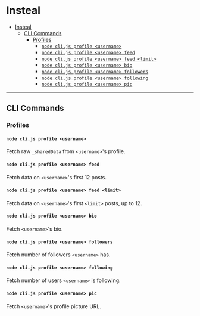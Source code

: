 # Insteal

<!-- TOC -->

- [Insteal](#insteal)
  - [CLI Commands](#cli-commands)
    - [Profiles](#profiles)
      - [`node cli.js profile <username>`](#node-clijs-profile-username)
      - [`node cli.js profile <username> feed`](#node-clijs-profile-username-feed)
      - [`node cli.js profile <username> feed <limit>`](#node-clijs-profile-username-feed-limit)
      - [`node cli.js profile <username> bio`](#node-clijs-profile-username-bio)
      - [`node cli.js profile <username> followers`](#node-clijs-profile-username-followers)
      - [`node cli.js profile <username> following`](#node-clijs-profile-username-following)
      - [`node cli.js profile <username> pic`](#node-clijs-profile-username-pic)

<!-- /TOC -->

---

## CLI Commands

### Profiles

#### `node cli.js profile <username>`

Fetch raw `_sharedData` from `<username>`'s profile.

#### `node cli.js profile <username> feed`

Fetch data on `<username>`'s first 12 posts.

#### `node cli.js profile <username> feed <limit>`

Fetch data on `<username>`'s first `<limit>` posts, up to 12.

#### `node cli.js profile <username> bio`

Fetch `<username>`'s bio.

#### `node cli.js profile <username> followers`

Fetch number of followers `<username>` has.

#### `node cli.js profile <username> following`

Fetch number of users `<username>` is following.

#### `node cli.js profile <username> pic`

Fetch `<username>`'s profile picture URL.